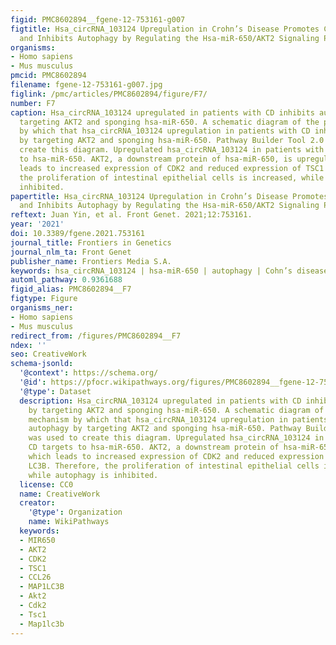 ```yaml
---
figid: PMC8602894__fgene-12-753161-g007
figtitle: Hsa_circRNA_103124 Upregulation in Crohn’s Disease Promotes Cell Proliferation
  and Inhibits Autophagy by Regulating the Hsa-miR-650/AKT2 Signaling Pathway
organisms:
- Homo sapiens
- Mus musculus
pmcid: PMC8602894
filename: fgene-12-753161-g007.jpg
figlink: /pmc/articles/PMC8602894/figure/F7/
number: F7
caption: Hsa_circRNA_103124 upregulated in patients with CD inhibits autophagy by
  targeting AKT2 and sponging hsa-miR-650. A schematic diagram of the proposed mechanism
  by which that hsa_circRNA_103124 upregulation in patients with CD inhibits autophagy
  by targeting AKT2 and sponging hsa-miR-650. Pathway Builder Tool 2.0 was used to
  create this diagram. Upregulated hsa_circRNA_103124 in patients with CD targets
  to hsa-miR-650. AKT2, a downstream protein of hsa-miR-650, is upregulated, which
  leads to increased expression of CDK2 and reduced expression of TSC1 and LC3B. Therefore,
  the proliferation of intestinal epithelial cells is increased, while autophagy is
  inhibited.
papertitle: Hsa_circRNA_103124 Upregulation in Crohn’s Disease Promotes Cell Proliferation
  and Inhibits Autophagy by Regulating the Hsa-miR-650/AKT2 Signaling Pathway.
reftext: Juan Yin, et al. Front Genet. 2021;12:753161.
year: '2021'
doi: 10.3389/fgene.2021.753161
journal_title: Frontiers in Genetics
journal_nlm_ta: Front Genet
publisher_name: Frontiers Media S.A.
keywords: hsa_circRNA_103124 | hsa-miR-650 | autophagy | Cohn’s disease | AKT2
automl_pathway: 0.9361688
figid_alias: PMC8602894__F7
figtype: Figure
organisms_ner:
- Homo sapiens
- Mus musculus
redirect_from: /figures/PMC8602894__F7
ndex: ''
seo: CreativeWork
schema-jsonld:
  '@context': https://schema.org/
  '@id': https://pfocr.wikipathways.org/figures/PMC8602894__fgene-12-753161-g007.html
  '@type': Dataset
  description: Hsa_circRNA_103124 upregulated in patients with CD inhibits autophagy
    by targeting AKT2 and sponging hsa-miR-650. A schematic diagram of the proposed
    mechanism by which that hsa_circRNA_103124 upregulation in patients with CD inhibits
    autophagy by targeting AKT2 and sponging hsa-miR-650. Pathway Builder Tool 2.0
    was used to create this diagram. Upregulated hsa_circRNA_103124 in patients with
    CD targets to hsa-miR-650. AKT2, a downstream protein of hsa-miR-650, is upregulated,
    which leads to increased expression of CDK2 and reduced expression of TSC1 and
    LC3B. Therefore, the proliferation of intestinal epithelial cells is increased,
    while autophagy is inhibited.
  license: CC0
  name: CreativeWork
  creator:
    '@type': Organization
    name: WikiPathways
  keywords:
  - MIR650
  - AKT2
  - CDK2
  - TSC1
  - CCL26
  - MAP1LC3B
  - Akt2
  - Cdk2
  - Tsc1
  - Map1lc3b
---
```

